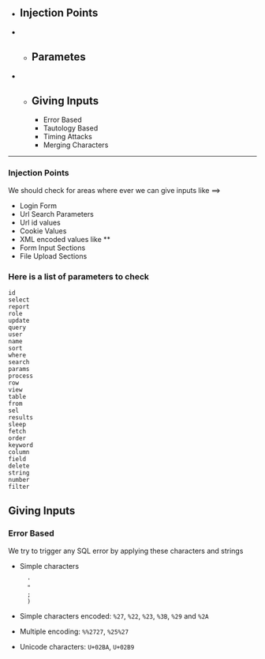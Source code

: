 * ## Injection Points
* * ## Parametes
* * ## Giving Inputs
     * Error Based
     * Tautology Based
     * Timing Attacks
     * Merging Characters
---

### Injection Points  
We should check for areas where ever we can give inputs like ==>
- Login Form
- Url Search Parameters
- Url id values
- Cookie Values
- XML encoded values like <storeId>**</storeId>
- Form Input Sections
- File Upload Sections
### Here is a list of parameters to check
    id
    select
    report
    role
    update
    query
    user
    name
    sort
    where
    search
    params
    process
    row
    view
    table
    from
    sel
    results
    sleep
    fetch
    order
    keyword
    column
    field
    delete
    string
    number
    filter

## Giving Inputs
### Error Based
We try to trigger any SQL error by applying these characters and strings
- Simple characters

        '
        "
        ;
        )
- Simple characters encoded: `%27`, `%22`, `%23`, `%3B`, `%29` and `%2A`
- Multiple encoding: `%%2727`, `%25%27`
- Unicode characters: `U+02BA`, `U+02B9`







    
